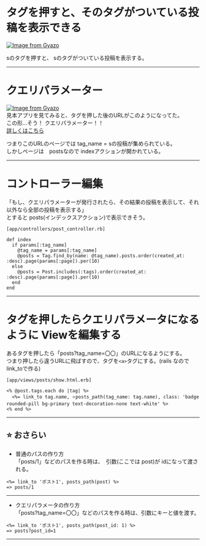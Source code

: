 # タグを押すと、そのタグがついている投稿を表示できる
[![Image from Gyazo](https://i.gyazo.com/05ebcd9cc828ca5db129bada84a5dddd.png)](https://gyazo.com/05ebcd9cc828ca5db129bada84a5dddd)
  
sのタグを押すと、 sのタグがついている投稿を表示する。
***

# クエリパラメーター
[![Image from Gyazo](https://i.gyazo.com/d75e3f3de42d989e1bdb76fb4986aeda.png)](https://gyazo.com/d75e3f3de42d989e1bdb76fb4986aeda)    
見本アプリを見てみると、タグを押した後のURLがこのようになってた。    
この形...そう！ クエリパラメーター！！    
[詳しくはこちら](https://github.com/Tarara33/TIL/blob/main/Rails/Controller/%E3%82%AF%E3%82%A8%E3%83%AA%E3%83%91%E3%83%A9%E3%83%A1%E3%83%BC%E3%82%BF%E3%83%BC.md)
    
つまりこのURLのページでは tag_name = sの投稿が集められている。    
しかしページは　postsなので indexアクションが開かれている。
***

# コントローラー編集
「もし、クエリパラメーターが発行されたら、その結果の投稿を表示して、それ以外なら全部の投稿を表示する」    
とすると posts(インデックスアクション)で表示できそう。
~~~
[app/controllers/post_controller.rb]

def index
  if params[:tag_name]
    @tag_name = params[:tag_name]
    @posts = Tag.find_by(name: @tag_name).posts.order(created_at: :desc).page(params[:page]).per(10)
  else
    @posts = Post.includes(:tags).order(created_at: :desc).page(params[:page]).per(10)
  end
end
~~~
***

# タグを押したらクエリパラメータになるように Viewを編集する
あるタグを押したら「posts?tag_name=〇〇」のURLになるようにする。    
つまり押したら違うURLに飛ばすので、タグを`<a>`タグにする。(rails なので link_toで作る)
~~~
[app/views/posts/show.html.erb]

<% @post.tags.each do |tag| %>
  <%= link_to tag.name, ⭐️posts_path(tag_name: tag.name), class: 'badge rounded-pill bg-primary text-decoration-none text-white' %>
<% end %>
~~~
***

## ⭐️ おさらい
- 普通のパスの作り方    
「posts/1」などのパスを作る時は、　引数(ここでは post)が idになって渡される。
~~~
<%= link_to 'ポスト1', posts_path(post) %>
=> posts/1
~~~
***

- クエリパラメータの作り方    
「posts?tag_name=〇〇」などのパスを作る時は、引数にキーと値を渡す。
~~~
<%= link_to 'ポスト1', posts_path(post_id: 1) %>
=> posts?post_id=1
~~~
***



